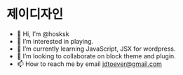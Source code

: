 # 제이디자인
- 👋 Hi, I’m @hosksk
- 👀 I’m interested in playing.
- 🌱 I’m currently learning JavaScript, JSX for wordpress.
- 💞️ I’m looking to collaborate on block theme and plugin.
- 📫 How to reach me by email jdtoever@gmail.com

<!---
hosksk/hosksk is a ✨ special ✨ repository because its `README.md` (this file) appears on your GitHub profile.
You can click the Preview link to take a look at your changes.
--->

